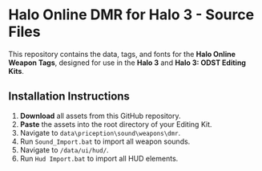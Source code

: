 # Halo Online DMR for Halo 3 - Source Files

This repository contains the data, tags, and fonts for the **Halo Online Weapon Tags**, designed for use in the **Halo 3** and **Halo 3: ODST Editing Kits**.

## Installation Instructions

1. **Download** all assets from this GitHub repository.
2. **Paste** the assets into the root directory of your Editing Kit.
3. Navigate to `data\priception\sound\weapons\dmr`.
4. Run `Sound_Import.bat` to import all weapon sounds.
5. Navigate to `/data/ui/hud/`.
6. Run `Hud Import.bat` to import all HUD elements.
